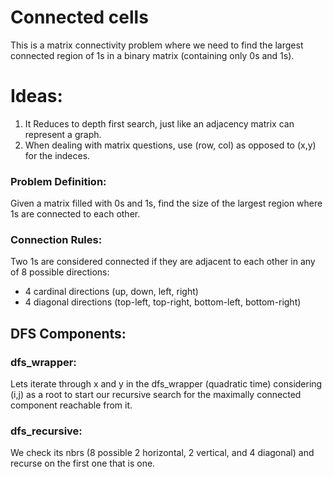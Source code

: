 # Connected cells
This is a matrix connectivity problem where we need to find the largest connected region of 1s in a binary matrix (containing only 0s and 1s). 

# Ideas:
1. It Reduces to depth first search, just like an adjacency matrix can represent a graph.
2. When dealing with matrix questions, use (row, col) as opposed to (x,y) for the indeces.


### Problem Definition: 
Given a matrix filled with 0s and 1s, find the size of the largest region where 1s are connected to each other.

### Connection Rules: 
Two 1s are considered connected if they are adjacent to each other in any of 8 possible directions:

- 4 cardinal directions (up, down, left, right)
- 4 diagonal directions (top-left, top-right, bottom-left, bottom-right)


## DFS Components:
### dfs_wrapper: 
Lets iterate through x and y in the dfs_wrapper (quadratic time) 
considering (i,j) as a root to start our recursive search for the maximally connected component reachable from it. 

### dfs_recursive:
 We check its nbrs (8 possible 2 horizontal, 2 vertical, and 4 diagonal) and recurse on the first one that is one. 

